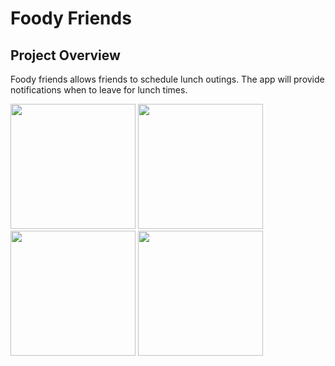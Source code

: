# Foody Friends

## Project Overview

Foody friends allows friends to schedule lunch outings. The app will provide notifications when to leave for lunch times.


<img src="https://i.ibb.co/jTTthcM/Simulator-Screen-Shot-i-Phone-11-2020-10-23-at-13-58-19.png" width = "200" /> <img src="https://i.ibb.co/sskR30g/Simulator-Screen-Shot-i-Phone-11-2020-10-23-at-14-01-27.png"  width = "200" /> <img src="https://i.ibb.co/YpLMS5F/Simulator-Screen-Shot-i-Phone-11-2020-10-23-at-13-57-10.png" width = "200" /> <img src="https://i.ibb.co/WN92fjr/Simulator-Screen-Shot-i-Phone-11-2020-10-23-at-13-58-09.png" width = "200" />
